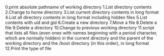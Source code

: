0.print absolute pathname of working directory
1.List directory contents
2.Change to home directory
3.List current directory contents in long format
4.List all directory contents in long format including hidden files
5.List contents with uid and gid
6.Create a new directory
7.Move a file
8.Delete a file
9.Delete a directory
10.Change to previous working directory
11.script that lists all files (even ones with names beginning with a period character, which are normally hidden) in the current directory and the parent of the working directory and the /boot directory (in this order), in long format
12.Print the type of file
